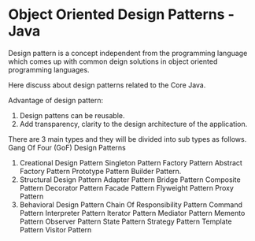 # Object Oriented Design Patterns - Java 

Design pattern is a concept independent from the programming language which comes up with common
deign solutions in object oriented programming languages.

Here discuss about design patterns related to the Core Java.

Advantage of design pattern:
1. Design pattens can be reusable.
2. Add transparency, clarity  to the design architecture of the application.

There are 3 main types and they will be divided into sub types as follows.
Gang Of Four (GoF) Design Patterns

1. Creational Design Pattern
    Singleton Pattern
    Factory Pattern
    Abstract Factory Pattern
    Prototype Pattern
    Builder Pattern.
2. Structural Design Pattern
    Adapter Pattern
    Bridge Pattern
    Composite Pattern
    Decorator Pattern
    Facade Pattern
    Flyweight Pattern
    Proxy Pattern
3. Behavioral Design Pattern
    Chain Of Responsibility Pattern
    Command Pattern
    Interpreter Pattern
    Iterator Pattern
    Mediator Pattern
    Memento Pattern
    Observer Pattern
    State Pattern
    Strategy Pattern
    Template Pattern
    Visitor Pattern
